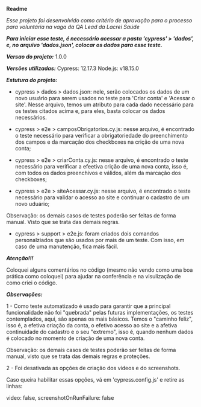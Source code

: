 **Readme**

*Esse projeto foi desenvolvido como critério de aprovação para o processo para voluntária na vaga da QA Lead da Lacrei Saúde*

***Para iniciar esse teste, é necessário acessar a pasta 'cypress' > 'dados', e, no arquivo 'dados.json', colocar os dados para esse teste.***

***Versao do projeto:*** 1.0.0

***Versões utilizadas:***
  Cypress: 12.17.3
  Node.js: v18.15.0

***Estutura do projeto:***

- cypress > dados > dados.json: nele, serão colocados os dados de um novo usuário para serem usados no teste para 'Criar conta' e 'Acessar o site'. Nesse arquivo, temos um atributo para cada dado necessário para os testes citados acima e, para eles, basta colocar os dados necessários.

- cypress > e2e > camposObrigatorios.cy.js: nesse arquivo, é encontrado o teste necessário para verificar a obrigatoriedade do preenchimento dos campos e da marcação dos checkboxes na crição de uma nova conta;

- cypress > e2e > criarConta.cy.js: nesse arquivo, é encontrado o teste necessário para verificar a efeetiva crição de uma nova conta, isso é, com todos os dados preenchivos e válidos, além da marcação dos checkboxes;

- cypress > e2e > siteAcessar.cy.js: nesse arquivo, é encontrado o teste necessário para validar o acesso ao site e continuar o cadastro de um novo uduário;

Observação: os demais casos de testes poderão ser feitas de forma manual. Visto que se trata das demais regras.

- cypress > support > e2e.js: foram criados dois comandos personalziados que são usados por mais de um teste. Com isso, em caso de uma manutenção, fica mais fácil.

***Atenção!!!***

Coloquei alguns comentários no código (mesmo não vendo como uma boa prática como coloquei) para ajudar na conferência e na visulização de como criei o código.

***Observações:***

1 - Como teste automatizado é usado para garantir que a principal funcionalidade não foi "quebrada" pelas futuras implementações, os testes contemplados, aqui, são apenas os mais básicos. Temos o "caminho feliz", isso é, a efetiva criação da conta, o efetivo acesso ao site e a afetiva continuidade do cadastro e o seu "extremo", isso é, quando nenhum dados é colocado no momento de criação de uma nova conta.

Observação: os demais casos de testes poderão ser feitas de forma manual, visto que se trata das demais regras e proteções.

2 - Foi desativada as opções de criação dos vídeos e do screenshots.

Caso queira habilitar essas opções, vá em 'cypress.config.js' e retire as linhas:

  video: false,
  screenshotOnRunFailure: false
